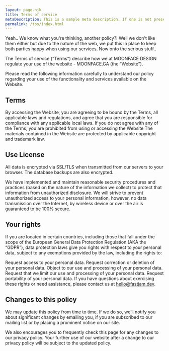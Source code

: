 ```yaml
---
layout: page.njk
title: Terms of service
metaDescription: This is a sample meta description. If one is not present in your page/post's front matter, the default metadata.desciption will be used instead.
permalink: /tos/index.html
---
```

Yeah.. We know what you're thinking, another policy?! Well we don't like them either but due to the nature of the web, we put this in place to keep both parties happy when using our services. Now onto the serious stuff..

The Terms of service (“Terms”) describe how we at MOONFACE DESIGN regulate your use of the website - MOONFACE.GA (the “Website”).

Please read the following information carefully to understand our policy regarding your use of the functionality and services available on the Website.

## Terms

By accessing the Website, you are agreeing to be bound by the Terms, all applicable laws and regulations, and agree that you are responsible for compliance with any applicable local laws. If you do not agree with any of the Terms, you are prohibited from using or accessing the Website The materials contained in the Website are protected by applicable copyright and trademark law.

## Use License

All data is encrypted via SSL/TLS when transmitted from our servers to your browser. The database backups are also encrypted.

We have implemented and maintain reasonable security procedures and practices (based on the nature of the information we collect) to protect that information from unauthorized disclosure. We will strive to prevent unauthorized access to your personal information, however, no data transmission over the Internet, by wireless device or over the air is guaranteed to be 100% secure.

## Your rights

If you are located in certain countries, including those that fall under the scope of the European General Data Protection Regulation (AKA the “GDPR”), data protection laws give you rights with respect to your personal data, subject to any exemptions provided by the law, including the rights to:

Request access to your personal data.
Request correction or deletion of your personal data.
Object to our use and processing of your personal data.
Request that we limit our use and processing of your personal data.
Request portability of your personal data.
If you have questions about exercising these rights or need assistance, please contact us at hello@fastjam.dev.

## Changes to this policy

We may update this policy from time to time. If we do so, we’ll notify you about significant changes by emailing you, if you are subscribed to our mailing list or by placing a prominent notice on our site.

We also encourages you to frequently check this page for any changes to our privacy policy. Your further use of our website after a change to our privacy policy will be subject to the updated policy.
